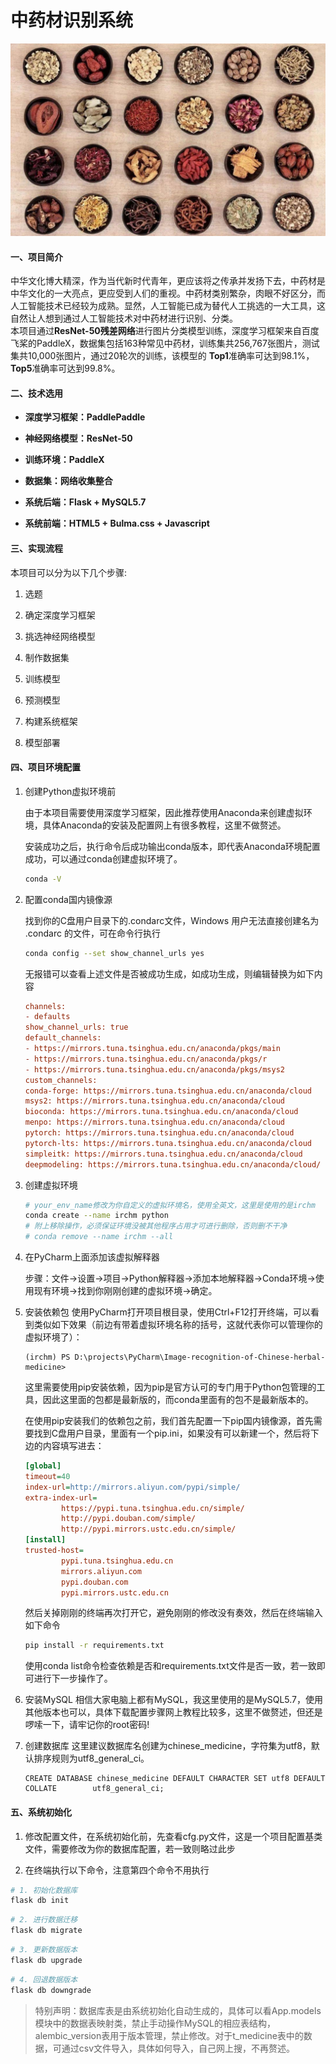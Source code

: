 # 中药材识别系统

![image](https://github.com/mengze666/Image-recognition-of-Chinese-herbal-medicine/blob/master/static/images/baike.jpg)

#### 一、项目简介

中华文化博大精深，作为当代新时代青年，更应该将之传承并发扬下去，中药材是中华文化的一大亮点，更应受到人们的重视。中药材类别繁杂，肉眼不好区分，而人工智能技术已经较为成熟。显然，人工智能已成为替代人工挑选的一大工具，这自然让人想到通过人工智能技术对中药材进行识别、分类。  
本项目通过**ResNet-50残差网络**进行图片分类模型训练，深度学习框架来自百度飞桨的PaddleX，数据集包括163种常见中药材，训练集共256,767张图片，测试集共10,000张图片，通过20轮次的训练，该模型的 **Top1**准确率可达到98.1%，**Top5**准确率可达到99.8%。

#### 二、技术选用

- **深度学习框架：PaddlePaddle**

- **神经网络模型：ResNet-50**

- **训练环境：PaddleX**

- **数据集：网络收集整合**

- **系统后端：Flask + MySQL5.7**

- **系统前端：HTML5 + Bulma.css + Javascript**

#### 三、实现流程

本项目可以分为以下几个步骤:

1. 选题

2. 确定深度学习框架

3. 挑选神经网络模型

4. 制作数据集

5. 训练模型

6. 预测模型

7. 构建系统框架

8. 模型部署

#### 四、项目环境配置

1. 创建Python虚拟环境前
   
   由于本项目需要使用深度学习框架，因此推荐使用Anaconda来创建虚拟环境，具体Anaconda的安装及配置网上有很多教程，这里不做赘述。
   
   安装成功之后，执行命令后成功输出conda版本，即代表Anaconda环境配置成功，可以通过conda创建虚拟环境了。
   
   ```bash
   conda -V
   ```

2. 配置conda国内镜像源
   
   找到你的C盘用户目录下的.condarc文件，Windows 用户无法直接创建名为 .condarc 的文件，可在命令行执行
   
   ```bash
   conda config --set show_channel_urls yes
   ```
   
    无报错可以查看上述文件是否被成功生成，如成功生成，则编辑替换为如下内容
   
   ```ini
   channels:
   - defaults
   show_channel_urls: true
   default_channels:
   - https://mirrors.tuna.tsinghua.edu.cn/anaconda/pkgs/main
   - https://mirrors.tuna.tsinghua.edu.cn/anaconda/pkgs/r
   - https://mirrors.tuna.tsinghua.edu.cn/anaconda/pkgs/msys2
   custom_channels:
   conda-forge: https://mirrors.tuna.tsinghua.edu.cn/anaconda/cloud
   msys2: https://mirrors.tuna.tsinghua.edu.cn/anaconda/cloud
   bioconda: https://mirrors.tuna.tsinghua.edu.cn/anaconda/cloud
   menpo: https://mirrors.tuna.tsinghua.edu.cn/anaconda/cloud
   pytorch: https://mirrors.tuna.tsinghua.edu.cn/anaconda/cloud
   pytorch-lts: https://mirrors.tuna.tsinghua.edu.cn/anaconda/cloud
   simpleitk: https://mirrors.tuna.tsinghua.edu.cn/anaconda/cloud
   deepmodeling: https://mirrors.tuna.tsinghua.edu.cn/anaconda/cloud/
   ```

3. 创建虚拟环境
   
   ```bash
   # your_env_name修改为你自定义的虚拟环境名，使用全英文，这里是使用的是irchm
   conda create --name irchm python
   # 附上移除操作，必须保证环境没被其他程序占用才可进行删除，否则删不干净
   # conda remove --name irchm --all
   ```

4. 在PyCharm上面添加该虚拟解释器
   
   步骤：文件->设置->项目->Python解释器->添加本地解释器->Conda环境->使用现有环境->找到你刚刚创建的虚拟环境->确定。

5. 安装依赖包
   使用PyCharm打开项目根目录，使用Ctrl+F12打开终端，可以看到类似如下效果（前边有带着虚拟环境名称的括号，这就代表你可以管理你的虚拟环境了）：
   
   ```text
   (irchm) PS D:\projects\PyCharm\Image-recognition-of-Chinese-herbal-medicine>
   ```
   
   这里需要使用pip安装依赖，因为pip是官方认可的专门用于Python包管理的工具，因此这里面的包都是最新版的，而conda里面有的包不是最新版本的。
   
   在使用pip安装我们的依赖包之前，我们首先配置一下pip国内镜像源，首先需要找到C盘用户目录，里面有一个pip.ini，如果没有可以新建一个，然后将下边的内容填写进去：
   
   ```ini
   [global]
   timeout=40
   index-url=http://mirrors.aliyun.com/pypi/simple/
   extra-index-url=
           https://pypi.tuna.tsinghua.edu.cn/simple/
           http://pypi.douban.com/simple/
           http://pypi.mirrors.ustc.edu.cn/simple/
   [install]
   trusted-host=
           pypi.tuna.tsinghua.edu.cn
           mirrors.aliyun.com
           pypi.douban.com
           pypi.mirrors.ustc.edu.cn
   ```
   
   然后关掉刚刚的终端再次打开它，避免刚刚的修改没有奏效，然后在终端输入如下命令
   
   ```bash
   pip install -r requirements.txt
   ```
   
   使用conda list命令检查依赖是否和requirements.txt文件是否一致，若一致即可进行下一步操作了。

6. 安装MySQL
   相信大家电脑上都有MySQL，我这里使用的是MySQL5.7，使用其他版本也可以，具体下载配置步骤网上教程比较多，这里不做赘述，但还是啰嗦一下，请牢记你的root密码!

7. 创建数据库
   这里建议数据库名创建为chinese_medicine，字符集为utf8，默认排序规则为utf8_general_ci。
   
   ```MySQL
   CREATE DATABASE chinese_medicine DEFAULT CHARACTER SET utf8 DEFAULT COLLATE        utf8_general_ci;
   ```

#### 五、系统初始化

1. 修改配置文件，在系统初始化前，先查看cfg.py文件，这是一个项目配置基类文件，需要修改为你的数据库配置，若一致则略过此步

2. 在终端执行以下命令，注意第四个命令不用执行

```bash
# 1. 初始化数据库 
flask db init
```

```bash
# 2. 进行数据迁移
flask db migrate
```

```bash
# 3. 更新数据版本
flask db upgrade
```

```bash
# 4. 回退数据版本
flask db downgrade
```

> 特别声明：数据库表是由系统初始化自动生成的，具体可以看App.models模块中的数据表映射类，禁止手动操作MySQL的相应表结构，alembic_version表用于版本管理，禁止修改。对于t_medicine表中的数据，可通过csv文件导入，具体如何导入，自己网上搜，不再赘述。

# 
